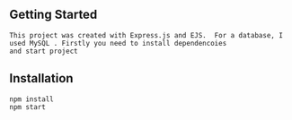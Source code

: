 ## Getting Started
    This project was created with Express.js and EJS.  For a database, I used MySQL . Firstly you need to install dependencoies 
    and start project

## Installation
    npm install 
    npm start

